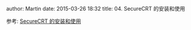 author: Martin
date: 2015-03-26 18:32
title: 04. SecureCRT 的安装和使用

参考: [SecureCRT 的安装和使用](http://wiki.smallcpp.com/%E5%B7%A5%E5%85%B7%E9%85%8D%E7%BD%AE/SecureCRT%20%E7%9A%84%E5%AE%89%E8%A3%85%E5%92%8C%E4%BD%BF%E7%94%A8.html)
